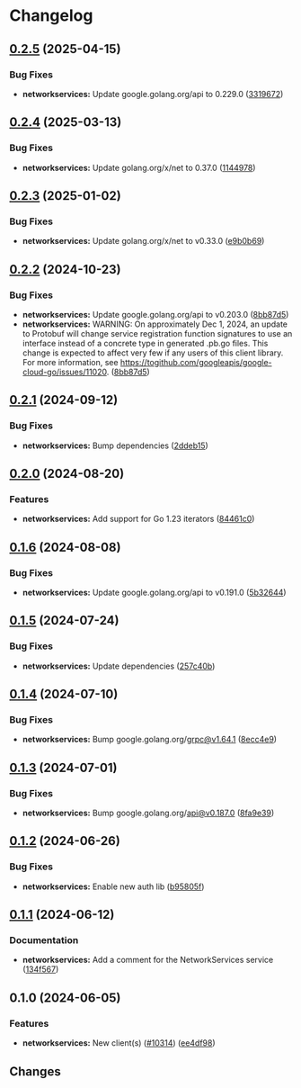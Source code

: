 # Changelog

## [0.2.5](https://github.com/googleapis/google-cloud-go/compare/networkservices/v0.2.4...networkservices/v0.2.5) (2025-04-15)


### Bug Fixes

* **networkservices:** Update google.golang.org/api to 0.229.0 ([3319672](https://github.com/googleapis/google-cloud-go/commit/3319672f3dba84a7150772ccb5433e02dab7e201))

## [0.2.4](https://github.com/googleapis/google-cloud-go/compare/networkservices/v0.2.3...networkservices/v0.2.4) (2025-03-13)


### Bug Fixes

* **networkservices:** Update golang.org/x/net to 0.37.0 ([1144978](https://github.com/googleapis/google-cloud-go/commit/11449782c7fb4896bf8b8b9cde8e7441c84fb2fd))

## [0.2.3](https://github.com/googleapis/google-cloud-go/compare/networkservices/v0.2.2...networkservices/v0.2.3) (2025-01-02)


### Bug Fixes

* **networkservices:** Update golang.org/x/net to v0.33.0 ([e9b0b69](https://github.com/googleapis/google-cloud-go/commit/e9b0b69644ea5b276cacff0a707e8a5e87efafc9))

## [0.2.2](https://github.com/googleapis/google-cloud-go/compare/networkservices/v0.2.1...networkservices/v0.2.2) (2024-10-23)


### Bug Fixes

* **networkservices:** Update google.golang.org/api to v0.203.0 ([8bb87d5](https://github.com/googleapis/google-cloud-go/commit/8bb87d56af1cba736e0fe243979723e747e5e11e))
* **networkservices:** WARNING: On approximately Dec 1, 2024, an update to Protobuf will change service registration function signatures to use an interface instead of a concrete type in generated .pb.go files. This change is expected to affect very few if any users of this client library. For more information, see https://togithub.com/googleapis/google-cloud-go/issues/11020. ([8bb87d5](https://github.com/googleapis/google-cloud-go/commit/8bb87d56af1cba736e0fe243979723e747e5e11e))

## [0.2.1](https://github.com/googleapis/google-cloud-go/compare/networkservices/v0.2.0...networkservices/v0.2.1) (2024-09-12)


### Bug Fixes

* **networkservices:** Bump dependencies ([2ddeb15](https://github.com/googleapis/google-cloud-go/commit/2ddeb1544a53188a7592046b98913982f1b0cf04))

## [0.2.0](https://github.com/googleapis/google-cloud-go/compare/networkservices/v0.1.6...networkservices/v0.2.0) (2024-08-20)


### Features

* **networkservices:** Add support for Go 1.23 iterators ([84461c0](https://github.com/googleapis/google-cloud-go/commit/84461c0ba464ec2f951987ba60030e37c8a8fc18))

## [0.1.6](https://github.com/googleapis/google-cloud-go/compare/networkservices/v0.1.5...networkservices/v0.1.6) (2024-08-08)


### Bug Fixes

* **networkservices:** Update google.golang.org/api to v0.191.0 ([5b32644](https://github.com/googleapis/google-cloud-go/commit/5b32644eb82eb6bd6021f80b4fad471c60fb9d73))

## [0.1.5](https://github.com/googleapis/google-cloud-go/compare/networkservices/v0.1.4...networkservices/v0.1.5) (2024-07-24)


### Bug Fixes

* **networkservices:** Update dependencies ([257c40b](https://github.com/googleapis/google-cloud-go/commit/257c40bd6d7e59730017cf32bda8823d7a232758))

## [0.1.4](https://github.com/googleapis/google-cloud-go/compare/networkservices/v0.1.3...networkservices/v0.1.4) (2024-07-10)


### Bug Fixes

* **networkservices:** Bump google.golang.org/grpc@v1.64.1 ([8ecc4e9](https://github.com/googleapis/google-cloud-go/commit/8ecc4e9622e5bbe9b90384d5848ab816027226c5))

## [0.1.3](https://github.com/googleapis/google-cloud-go/compare/networkservices/v0.1.2...networkservices/v0.1.3) (2024-07-01)


### Bug Fixes

* **networkservices:** Bump google.golang.org/api@v0.187.0 ([8fa9e39](https://github.com/googleapis/google-cloud-go/commit/8fa9e398e512fd8533fd49060371e61b5725a85b))

## [0.1.2](https://github.com/googleapis/google-cloud-go/compare/networkservices/v0.1.1...networkservices/v0.1.2) (2024-06-26)


### Bug Fixes

* **networkservices:** Enable new auth lib ([b95805f](https://github.com/googleapis/google-cloud-go/commit/b95805f4c87d3e8d10ea23bd7a2d68d7a4157568))

## [0.1.1](https://github.com/googleapis/google-cloud-go/compare/networkservices/v0.1.0...networkservices/v0.1.1) (2024-06-12)


### Documentation

* **networkservices:** Add a comment for the NetworkServices service ([134f567](https://github.com/googleapis/google-cloud-go/commit/134f567c18892d6050f60ae875a3de7738104da0))

## 0.1.0 (2024-06-05)


### Features

* **networkservices:** New client(s) ([#10314](https://github.com/googleapis/google-cloud-go/issues/10314)) ([ee4df98](https://github.com/googleapis/google-cloud-go/commit/ee4df98e7ff89c005ee345120fb53c85086a2461))

## Changes

